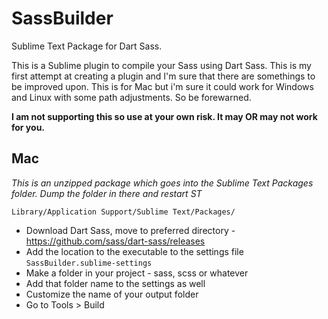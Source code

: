 # SassBuilder
Sublime Text Package for Dart Sass. 

This is a Sublime plugin to compile your Sass using Dart Sass. This is my first attempt at creating a plugin and I'm sure that there are somethings to be improved upon. This is for Mac but i'm sure it could work for Windows and Linux with some path adjustments. So be forewarned.

**I am not supporting this so use at your own risk. It may OR may not work for you.**

## Mac

*This is an unzipped package which goes into the Sublime Text Packages folder. Dump the folder in there and restart ST*

`Library/Application Support/Sublime Text/Packages/`

- Download Dart Sass, move to preferred directory - https://github.com/sass/dart-sass/releases
- Add the location to the executable to the settings file `SassBuilder.sublime-settings`
- Make a folder in your project - sass, scss or whatever
- Add that folder name to the settings as well
- Customize the name of your output folder
- Go to Tools > Build

